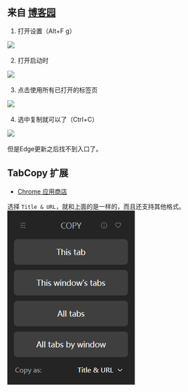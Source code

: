 ## 来自 [博客园](https://www.cnblogs.com/skyvalley/p/14492831.html)

1. 打开设置（Alt+F g）

![](https://img2020.cnblogs.com/blog/2135194/202103/2135194-20210306224131572-2076267205.png)

2. 打开启动时

![](https://img2020.cnblogs.com/blog/2135194/202103/2135194-20210306224233717-973084442.png)

3. 点击使用所有已打开的标签页

![](https://img2020.cnblogs.com/blog/2135194/202103/2135194-20210306224519662-2002786898.png)

4. 选中复制就可以了（Ctrl+C）

![](https://img2020.cnblogs.com/blog/2135194/202103/2135194-20210306224609209-1898912334.png)

但是Edge更新之后找不到入口了。


## TabCopy 扩展

- [Chrome 应用商店](https://chromewebstore.google.com/detail/tab-copy/micdllihgoppmejpecmkilggmaagfdmb)

选择 `Title & URL`，就和上面的是一样的，而且还支持其他格式。
![1750324100105](image/复制标签和网址/1750324100105.png)
